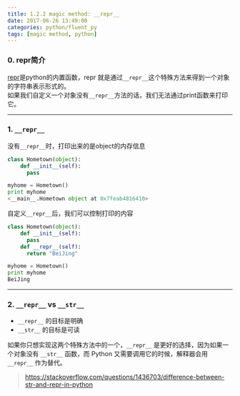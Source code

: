 ```yaml
---
title: 1.2.2 magic method: __repr__
date: 2017-06-26 13:49:00
categories: python/fluent_py
tags: [magic method, python]
---
```


### 0. repr简介
[repr](https://docs.python.org/2/library/functions.html#func-repr)是python的内置函数，repr 就是通过`__repr__`这个特殊方法来得到一个对象的字符串表示形式的。  
如果我们自定义一个对象没有`__repr__`方法的话，我们无法通过print函数来打印它。

---

### 1. `__repr__`
没有`__repr__`时，打印出来的是object的内存信息
``` python
class Hometown(object):
    def __init__(self):
      pass

myhome = Hometown()
print myhome
<__main__.Hometown object at 0x7feab4816410>
```
自定义`__repr__`后，我们可以控制打印的内容
``` python
class Hometown(object):
    def __init__(self):
      pass
    def __repr__(self):
      return "BeiJing"

myhome = Hometown()
print myhome
BeiJing
```

---

### 2. `__repr__` vs `__str__`
- `__repr__` 的目标是明确
- `__str__` 的目标是可读

如果你只想实现这两个特殊方法中的一个，`__repr__` 是更好的选择，因为如果一个对象没有 `__str__` 函数，而 Python 又需要调用它的时候，解释器会用 `__repr__` 作为替代。
> https://stackoverflow.com/questions/1436703/difference-between-str-and-repr-in-python
